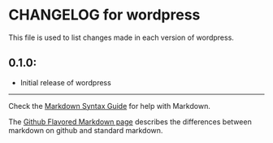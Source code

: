 # CHANGELOG for wordpress

This file is used to list changes made in each version of wordpress.

## 0.1.0:

* Initial release of wordpress

- - -
Check the [Markdown Syntax Guide](http://daringfireball.net/projects/markdown/syntax) for help with Markdown.

The [Github Flavored Markdown page](http://github.github.com/github-flavored-markdown/) describes the differences between markdown on github and standard markdown.
